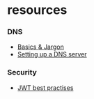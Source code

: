 # resources

### DNS
* [Basics & Jargon](https://www.digitalocean.com/community/tutorials/an-introduction-to-dns-terminology-components-and-concepts)
* [Setting up a DNS server](https://www.digitalocean.com/community/tutorials/how-to-configure-bind-as-a-private-network-dns-server-on-centos-7#configure-primary-dns-server)

### Security
* [JWT best practises](https://auth0.com/blog/a-look-at-the-latest-draft-for-jwt-bcp)
